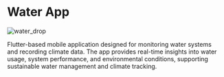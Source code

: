 # Water App

![water_drop](https://github.com/user-attachments/assets/49e1ae7a-6016-46f0-8cf7-103d0b754bbb)

Flutter-based mobile application designed for monitoring water systems and recording climate data. The app provides real-time insights into water usage, system performance, and environmental conditions, supporting sustainable water management and climate tracking.


